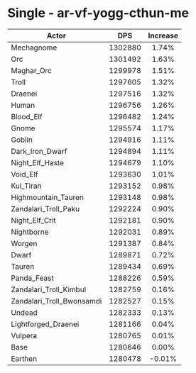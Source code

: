 # Single - ar-vf-yogg-cthun-me
| Actor | DPS | Increase |
|---|:---:|:---:|
|Mechagnome|1302880|1.74%|
|Orc|1301492|1.63%|
|Maghar_Orc|1299978|1.51%|
|Troll|1297605|1.32%|
|Draenei|1297516|1.32%|
|Human|1296756|1.26%|
|Blood_Elf|1296482|1.24%|
|Gnome|1295574|1.17%|
|Goblin|1294916|1.11%|
|Dark_Iron_Dwarf|1294894|1.11%|
|Night_Elf_Haste|1294679|1.10%|
|Void_Elf|1293630|1.01%|
|Kul_Tiran|1293152|0.98%|
|Highmountain_Tauren|1293148|0.98%|
|Zandalari_Troll_Paku|1292224|0.90%|
|Night_Elf_Crit|1292181|0.90%|
|Nightborne|1292031|0.89%|
|Worgen|1291387|0.84%|
|Dwarf|1289871|0.72%|
|Tauren|1289434|0.69%|
|Panda_Feast|1288226|0.59%|
|Zandalari_Troll_Kimbul|1282759|0.16%|
|Zandalari_Troll_Bwonsamdi|1282527|0.15%|
|Undead|1282333|0.13%|
|Lightforged_Draenei|1281166|0.04%|
|Vulpera|1280765|0.01%|
|Base|1280646|0.00%|
|Earthen|1280478|-0.01%|
